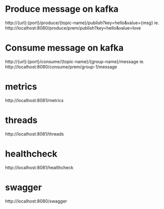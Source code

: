 # Produce message on kafka
http://{url}:{port}/produce/{topic-name}/publish?key=hello&value={msg}
ie.
http://localhost:8080/produce/prem/publish?key=hello&value=love

# Consume message on kafka
http://{url}:{port}/consume/{topic-name}/{group-name}/message
ie.
http://localhost:8080/consume/prem/group-1/message

# metrics
http://localhost:8081/metrics

# threads
http://localhost:8081/threads

# healthcheck
http://localhost:8081/healthcheck

# swagger
http://localhost:8080/swagger
